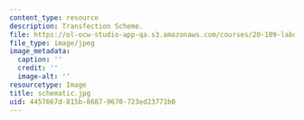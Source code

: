 ```yaml
---
content_type: resource
description: Transfection Scheme.
file: https://ol-ocw-studio-app-qa.s3.amazonaws.com/courses/20-109-laboratory-fundamentals-in-biological-engineering-fall-2007/4457667d815b86879670723ed23771b0_schematic.jpg
file_type: image/jpeg
image_metadata:
  caption: ''
  credit: ''
  image-alt: ''
resourcetype: Image
title: schematic.jpg
uid: 4457667d-815b-8687-9670-723ed23771b0
---
```

